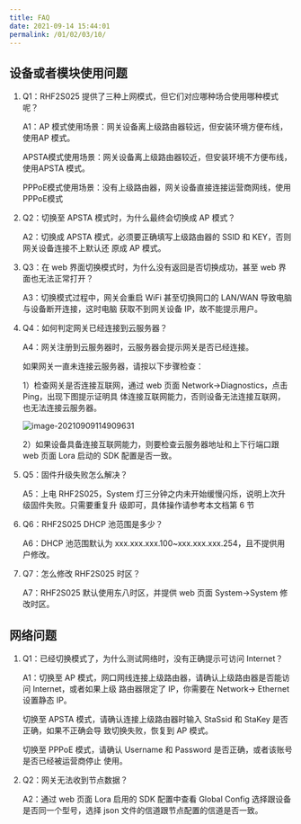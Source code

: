 ```yaml
---
title: FAQ
date: 2021-09-14 15:44:01
permalink: /01/02/03/10/
---
```

## 设备或者模块使用问题

1. Q1：RHF2S025 提供了三种上网模式，但它们对应哪种场合使用哪种模式呢？

   A1：AP 模式使用场景：网关设备离上级路由器较远，但安装环境方便布线，使用AP 模式。

   APSTA模式使用场景：网关设备离上级路由器较近，但安装环境不方便布线，使用APSTA 模式。 

   PPPoE模式使用场景：没有上级路由器，网关设备直接连接运营商网线，使用 PPPoE模式

2. Q2：切换至 APSTA 模式时，为什么最终会切换成 AP 模式？ 

   A2：切换成 APSTA 模式，必须要正确填写上级路由器的 SSID 和 KEY，否则网关设备连接不上默认还 原成 AP 模式。

3. Q3：在 web 界面切换模式时，为什么没有返回是否切换成功，甚至 web 界面也无法正常打开？ 

   A3：切换模式过程中，网关会重启 WiFi 甚至切换网口的 LAN/WAN 导致电脑与设备断开连接，这时电脑 获取不到网关设备 IP，故不能提示用户。

4. Q4：如何判定网关已经连接到云服务器？ 

   A4：网关注册到云服务器时，云服务器会提示网关是否已经连接。

   如果网关一直未连接云服务器，请按以下步骤检查：

   1）检查网关是否连接互联网，通过 web 页面 Network->Diagnostics，点击 Ping，出现下图提示证明具 体连接互联网能力，否则设备无法连接互联网，也无法连接云服务器。

   ![image-20210909114909631](https://risinghf-wiki.oss-cn-shenzhen.aliyuncs.com/upload/img/c281ce8cfb555e20a771c96136f18e60.png)

   2）如果设备具备连接互联网能力，则要检查云服务器地址和上下行端口跟 web 页面 Lora 启动的 SDK 配置是否一致。

5. Q5：固件升级失败怎么解决？ 

   A5：上电 RHF2S025，System 灯三分钟之内未开始缓慢闪烁，说明上次升级固件失败。只需要重复升 级即可，具体操作请参考本文档第 6 节

6. Q6：RHF2S025 DHCP 池范围是多少？ 

   A6：DHCP 池范围默认为 xxx.xxx.xxx.100~xxx.xxx.xxx.254，且不提供用户修改。

7. Q7：怎么修改 RHF2S025 时区？ 

   A7：RHF2S025 默认使用东八时区，并提供 web 页面 System->System 修改时区。

## 网络问题

1. Q1：已经切换模式了，为什么测试网络时，没有正确提示可访问 Internet？ 

   A1：切换至 AP 模式，网口网线连接上级路由器，请确认上级路由器是否能访问 Internet，或者如果上级 路由器限定了 IP，你需要在 Network-> Ethernet 设置静态 IP。

   切换至 APSTA 模式，请确认连接上级路由器时输入 StaSsid 和 StaKey 是否正确，如果不正确会导 致切换失败，恢复到 AP 模式。 

   切换至 PPPoE 模式，请确认 Username 和 Password 是否正确，或者该账号是否已经被运营商停止 使用。

2. Q2：网关无法收到节点数据？ 

   A2：通过 web 页面 Lora 启用的 SDK 配置中查看 Global Config 选择跟设备是否同一个型号，选择 json 文件的信道跟节点配置的信道是否一致。

